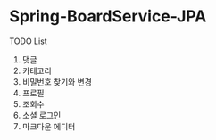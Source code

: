 # Spring-BoardService-JPA

TODO List
1. 댓글
2. 카테고리
3. 비밀번호 찾기와 변경
4. 프로필
5. 조회수
6. 소셜 로그인
7. 마크다운 에디터
